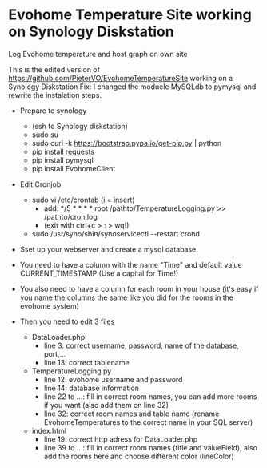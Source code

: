 # Evohome Temperature Site working on Synology Diskstation
Log Evohome temperature and host graph on own site

This is the edited version of https://github.com/PieterVO/EvohomeTemperatureSite working on a Synology Diskstation
Fix: I changed the moduele MySQLdb to pymysql and rewrite the instalation steps.


  - Prepare te synology
      - (ssh to Synology diskstation)
      - sudo su
      - sudo curl -k https://bootstrap.pypa.io/get-pip.py | python
      - pip install requests
      - pip install pymysql
      - pip install EvohomeClient
  - Edit Cronjob
      - sudo vi /etc/crontab (i = insert)
        - add: */5 * * * * root    /pathto/TemperatureLogging.py >> /pathto/cron.log
        - (exit with ctrl+c > : > wq!)
      - sudo /usr/syno/sbin/synoservicectl --restart crond


  - Sset up your webserver and create a mysql database.
  - You need to have a column with the name "Time" and default value CURRENT_TIMESTAMP (Use a capital for Time!)
  - You also need to have a column for each room in your house (it's easy if you name the columns the same like you did for the rooms in the evohome system)
  
  - Then you need to edit 3 files
    - DataLoader.php
      - line 3: correct username, password, name of the database, port,...
      - line 13: correct tablename
    - TemperatureLogging.py
      - line 12: evohome username and password
      - line 14: database information
      - line 22 to ...: fill in correct room names, you can add more rooms if you want (also add them on line 32)
      - line 32: correct room names and table name (rename EvohomeTemperatures to the correct name in your SQL server)
    - index.html
      - line 19: correct http adress for DataLoader.php
      - line 39 to ...: fill in correct room names (title and valueField), also add the rooms here and choose different color (lineColor)
